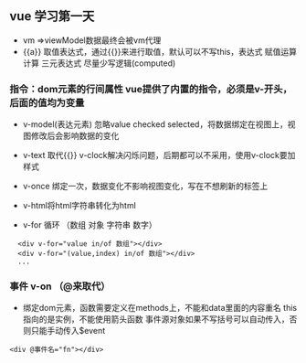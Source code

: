 ## vue 学习第一天
- vm =>viewModel数据最终会被vm代理
- {{a}} 取值表达式，通过{{}}来进行取值，默认可以不写this，表达式 赋值运算 计算 三元表达式
尽量少写逻辑(computed)

### 指令：dom元素的行间属性 vue提供了内置的指令，必须是v-开头，后面的值均为变量
  - v-model(表达元素) 忽略value checked selected，将数据绑定在视图上，视图修改后会影响数据的变化
 
  - v-text 取代{{}} v-clock解决闪烁问题，后期都可以不采用，使用v-clock要加样式
  - v-once 绑定一次，数据变化不影响视图变化，写在不想刷新的标签上
  - v-html将html字符串转化为html
  - v-for 循环 （数组 对象 字符串 数字）
  ```
    <div v-for="value in/of 数组"></div>   
    <div v-for="(value,index) in/of 数组"></div> 
    ...
 ```  
### 事件 v-on  （@来取代）
- 绑定dom元素，函数需要定义在methods上，不能和data里面的内容重名
   this指向的是实例，不能使用箭头函数 事件源对象如果不写括号可以自动传入，否则只能手动传入$event

```
<div @事件名="fn"></div>
```